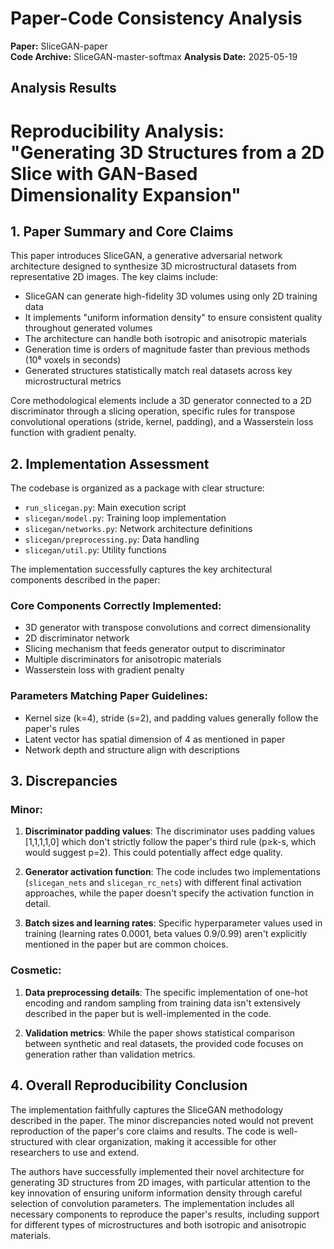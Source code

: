 # Paper-Code Consistency Analysis

**Paper:** SliceGAN-paper  
**Code Archive:** SliceGAN-master-softmax
**Analysis Date:** 2025-05-19

## Analysis Results

# Reproducibility Analysis: "Generating 3D Structures from a 2D Slice with GAN-Based Dimensionality Expansion"

## 1. Paper Summary and Core Claims

This paper introduces SliceGAN, a generative adversarial network architecture designed to synthesize 3D microstructural datasets from representative 2D images. The key claims include:

- SliceGAN can generate high-fidelity 3D volumes using only 2D training data
- It implements "uniform information density" to ensure consistent quality throughout generated volumes
- The architecture can handle both isotropic and anisotropic materials
- Generation time is orders of magnitude faster than previous methods (10⁸ voxels in seconds)
- Generated structures statistically match real datasets across key microstructural metrics

Core methodological elements include a 3D generator connected to a 2D discriminator through a slicing operation, specific rules for transpose convolutional operations (stride, kernel, padding), and a Wasserstein loss function with gradient penalty.

## 2. Implementation Assessment

The codebase is organized as a package with clear structure:
- `run_slicegan.py`: Main execution script
- `slicegan/model.py`: Training loop implementation
- `slicegan/networks.py`: Network architecture definitions
- `slicegan/preprocessing.py`: Data handling
- `slicegan/util.py`: Utility functions

The implementation successfully captures the key architectural components described in the paper:

### Core Components Correctly Implemented:
- 3D generator with transpose convolutions and correct dimensionality
- 2D discriminator network 
- Slicing mechanism that feeds generator output to discriminator
- Multiple discriminators for anisotropic materials
- Wasserstein loss with gradient penalty

### Parameters Matching Paper Guidelines:
- Kernel size (k=4), stride (s=2), and padding values generally follow the paper's rules
- Latent vector has spatial dimension of 4 as mentioned in paper
- Network depth and structure align with descriptions

## 3. Discrepancies

### Minor:
1. **Discriminator padding values**: The discriminator uses padding values [1,1,1,1,0] which don't strictly follow the paper's third rule (p≥k-s, which would suggest p=2). This could potentially affect edge quality.

2. **Generator activation function**: The code includes two implementations (`slicegan_nets` and `slicegan_rc_nets`) with different final activation approaches, while the paper doesn't specify the activation function in detail.

3. **Batch sizes and learning rates**: Specific hyperparameter values used in training (learning rates 0.0001, beta values 0.9/0.99) aren't explicitly mentioned in the paper but are common choices.

### Cosmetic:
1. **Data preprocessing details**: The specific implementation of one-hot encoding and random sampling from training data isn't extensively described in the paper but is well-implemented in the code.

2. **Validation metrics**: While the paper shows statistical comparison between synthetic and real datasets, the provided code focuses on generation rather than validation metrics.

## 4. Overall Reproducibility Conclusion

The implementation faithfully captures the SliceGAN methodology described in the paper. The minor discrepancies noted would not prevent reproduction of the paper's core claims and results. The code is well-structured with clear organization, making it accessible for other researchers to use and extend.

The authors have successfully implemented their novel architecture for generating 3D structures from 2D images, with particular attention to the key innovation of ensuring uniform information density through careful selection of convolution parameters. The implementation includes all necessary components to reproduce the paper's results, including support for different types of microstructures and both isotropic and anisotropic materials.